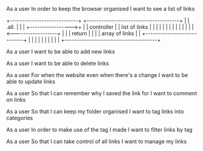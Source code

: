 As a user 
In order to keep the browser organised
I want to see a list of links

+----------------------------+                  +--------------------------------------+
|                            |      .all.       |                                      |
|                            +----------------->+                                      |
|    controller              |                  |           list of links              |
|                            |                  |                                      |
|                            |                  |                                      |
|                            |                  |                                      |
|                            <------------------+                                      |
|                            |   return         |                                      |
|                            |   array of links |                                      |
+----------------------------+                  |                                      |
                                                |                                      |
                                                |                                      |
                                                |                                      |
                                                |                                      |
                                                +--------------------------------------+


As a user
I want to be able to add new links

As a user
I want to be able to delete links

As a user
For when the website even when there's a change
I want to be able to update links

As a user
So that I can remember why I saved the link for
I want to comment on links

As a user
So that I can keep my folder organised
I want to tag links into categories

As a user
In order to make use of the tag I made
I want to filter links by tag

As a user
So that I can take control of all links
I want to manage my links
